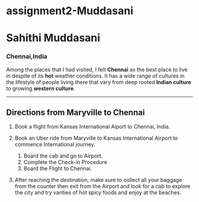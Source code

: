 # assignment2-Muddasani
# Sahithi Muddasani
### Chennai,India
 Among the places that I had visited, I felt **Chennai** as the best place to live in despite of its **hot** weather conditions. It has a wide range of cultures in the lifestyle of people living there that vary from deep rooted **Indian culture** to growing **western culture**.

--- 

## Directions from Maryville to Chennai
1. Book a flight from Kansas International Aiport to Chennai, India.

1. Book an Uber ride from Maryville to Kansas International Airport to commence International journey.
    1. Board the cab and go to Airport.
    2. Complete the Check-in Procedure
    6. Board the Flight to Chennai.

1. After reaching the destination, make sure to collect all your baggage from the counter then exit from the Airport and look for a cab to explore the city and try varities of hot spicy foods and enjoy at the beaches.


